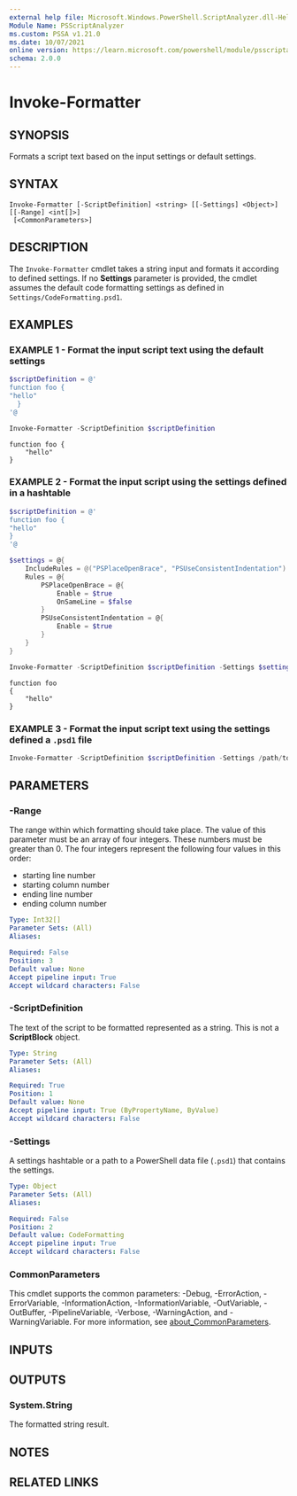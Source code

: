 ```yaml
---
external help file: Microsoft.Windows.PowerShell.ScriptAnalyzer.dll-Help.xml
Module Name: PSScriptAnalyzer
ms.custom: PSSA v1.21.0
ms.date: 10/07/2021
online version: https://learn.microsoft.com/powershell/module/psscriptanalyzer/invoke-formatter?view=ps-modules&wt.mc_id=ps-gethelp
schema: 2.0.0
---
```


# Invoke-Formatter

## SYNOPSIS
Formats a script text based on the input settings or default settings.

## SYNTAX

```
Invoke-Formatter [-ScriptDefinition] <string> [[-Settings] <Object>] [[-Range] <int[]>]
 [<CommonParameters>]
```

## DESCRIPTION

The `Invoke-Formatter` cmdlet takes a string input and formats it according to defined settings. If
no **Settings** parameter is provided, the cmdlet assumes the default code formatting settings as
defined in `Settings/CodeFormatting.psd1`.

## EXAMPLES

### EXAMPLE 1 - Format the input script text using the default settings

```powershell
$scriptDefinition = @'
function foo {
"hello"
  }
'@

Invoke-Formatter -ScriptDefinition $scriptDefinition
```

```Output
function foo {
    "hello"
}
```

### EXAMPLE 2 - Format the input script using the settings defined in a hashtable

```powershell
$scriptDefinition = @'
function foo {
"hello"
}
'@

$settings = @{
    IncludeRules = @("PSPlaceOpenBrace", "PSUseConsistentIndentation")
    Rules = @{
        PSPlaceOpenBrace = @{
            Enable = $true
            OnSameLine = $false
        }
        PSUseConsistentIndentation = @{
            Enable = $true
        }
    }
}

Invoke-Formatter -ScriptDefinition $scriptDefinition -Settings $settings
```

```Output
function foo
{
    "hello"
}
```

### EXAMPLE 3 - Format the input script text using the settings defined a `.psd1` file

```powershell
Invoke-Formatter -ScriptDefinition $scriptDefinition -Settings /path/to/settings.psd1
```

## PARAMETERS

### -Range

The range within which formatting should take place. The value of this parameter must be an array of
four integers. These numbers must be greater than 0. The four integers represent the following four
values in this order:

- starting line number
- starting column number
- ending line number
- ending column number

```yaml
Type: Int32[]
Parameter Sets: (All)
Aliases:

Required: False
Position: 3
Default value: None
Accept pipeline input: True
Accept wildcard characters: False
```

### -ScriptDefinition

The text of the script to be formatted represented as a string. This is not a **ScriptBlock**
object.

```yaml
Type: String
Parameter Sets: (All)
Aliases:

Required: True
Position: 1
Default value: None
Accept pipeline input: True (ByPropertyName, ByValue)
Accept wildcard characters: False
```

### -Settings

A settings hashtable or a path to a PowerShell data file (`.psd1`) that contains the settings.

```yaml
Type: Object
Parameter Sets: (All)
Aliases:

Required: False
Position: 2
Default value: CodeFormatting
Accept pipeline input: True
Accept wildcard characters: False
```

### CommonParameters

This cmdlet supports the common parameters: -Debug, -ErrorAction, -ErrorVariable,
-InformationAction, -InformationVariable, -OutVariable, -OutBuffer, -PipelineVariable, -Verbose,
-WarningAction, and -WarningVariable. For more information, see
[about_CommonParameters](http://go.microsoft.com/fwlink/?LinkID=113216).

## INPUTS

## OUTPUTS

### System.String

The formatted string result.

## NOTES

## RELATED LINKS
